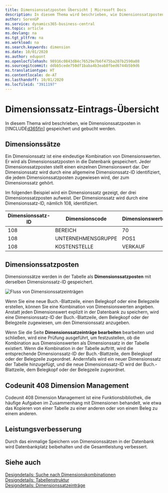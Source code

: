 ```yaml
---
title: Dimensionssatzposten Übersicht | Microsoft Docs
description: In diesem Thema wird beschrieben, wie Dimensionssatzposten in Dynamics 365 gespeichert und gebucht werden.
author: SorenGP
ms.service: dynamics365-business-central
ms.topic: article
ms.devlang: na
ms.tgt_pltfrm: na
ms.workload: na
ms.search.keywords: dimension
ms.date: 10/01/2020
ms.author: edupont
ms.openlocfilehash: 98916c0843d84c76529e7b6f475ba207b2590a08
ms.sourcegitcommit: ddbb5cede750df1baba4b3eab8fbed6744b5b9d6
ms.translationtype: HT
ms.contentlocale: de-AT
ms.lasthandoff: 10/01/2020
ms.locfileid: "3911197"
---
```

# <a name="dimension-set-entries-overview"></a>Dimensionssatz-Eintrags-Übersicht
In diesem Thema wird beschrieben, wie Dimensionssatzposten in [!INCLUDE[d365fin](includes/d365fin_md.md)] gespeichert und gebucht werden.  

## <a name="dimension-sets"></a>Dimensionssätze  
Ein Dimensionssatz ist eine eindeutige Kombination von Dimensionswerten. Er wird als Dimensionssatzposten in die Datenbank gespeichert. Jeder Dimensionssatzposten stellt einen einzelnen Dimensionswert dar. Der Dimensionssatz wird durch eine allgemeine Dimensionssatz-ID identifiziert, die jedem Dimensionssatzposten zugewiesen wird, der zum Dimensionssatz gehört.  

Im folgenden Beispiel wird ein Dimensionssatz gezeigt, der drei Dimensionssatzposten aufweist. Der Dimensionssatz wird durch eine Dimensionssatz-ID, nämlich 108, identifiziert.  

|Dimensionssatz-ID|Dimensionscode|Dimensionswertcode|Dimensionswertname|  
|----------------------|--------------------|--------------------------|--------------------------|  
|108|BEREICH|70|Nordamerika|  
|108|UNTERNEHMENSGRUPPE|POS1|Start|  
|108|KOSTENSTELLE|VERKAUF|Verkauf|  

## <a name="dimension-set-entries"></a>Dimensionssatzposten  
Dimensionssätze werden in der Tabelle als **Dimensionssatzposten** mit derselben Dimensionssatz-ID gespeichert.  

![Fluss von Dimensionssatzeinträgen](media/dimensionentrynav7.png "Fluss der Dimensionssatzeinträge")  

Wenn Sie eine neue Buch.-Blattzeile, einen Belegkopf oder eine Belegzeile erstellen, können Sie eine Kombination von Dimensionswerten angeben. Anstatt jeden Dimensionswert explizit in der Datenbank zu speichern, wird eine Dimensionssatz-ID der Buch.-Blattzeile, dem Belegkopf oder der Belegzeile zugewiesen, um den Dimensionssatz anzugeben.  

Wenn Sie die Seite **Dimensionssatzeinträge bearbeiten** bearbeiten und schließen, wird eine Prüfung ausgeführt, um festzustellen, ob die Kombination aus Dimensionswerten als Dimensionssatz in der Tabelle existiert. Wenn die Kombination in der Tabelle auftritt, wird die entsprechende Dimensionssatz-ID der Buch.-Blattzeile, dem Belegkopf oder der Belegzeile zugeordnet. Andernfalls wird ein neuer Dimensionssatz der Tabelle hinzugefügt, und die neue Dimensionssatz-ID wird der Buch.-Blattzeile, dem Belegkopf oder der Belegzeile zugeordnet.

## <a name="codeunit-408-dimension-management"></a>Codeunit 408 Dimension Management
Codeunit 408 Dimension Management ist eine Funktionsbibliothek, die häufige Aufgaben im Zusammenhang mit Dimensionen behandelt, wie etwa das Kopieren von einer Tabelle zu einer anderen oder von einem Beleg zu einem anderen.

## <a name="performance-improvement"></a>Leistungsverbesserung  
Durch das einmalige Speichern von Dimensionssätzen in der Datenbank wird Datenbankplatz beibehalten und die Gesamtleistung verbessert.  

## <a name="see-also"></a>Siehe auch  
[Designdetails: Suche nach Dimensionskombinationen](design-details-searching-for-dimension-combinations.md)   
[Designdetails: Tabellenstruktur](design-details-table-structure.md)   
[Designdetails: Dimensionssatzeinträge](design-details-dimension-set-entries.md)   

